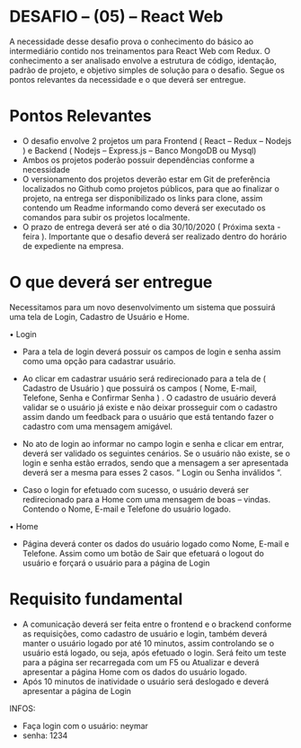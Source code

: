 # DESAFIO – (05) – React Web
A necessidade desse desafio prova o conhecimento do básico ao intermediário contido nos treinamentos para React Web com Redux. O conhecimento a ser analisado envolve a estrutura de código, identação, padrão de projeto, e objetivo simples de solução para o desafio. Segue os pontos relevantes da necessidade e o que deverá ser entregue.

# Pontos Relevantes
- O desafio envolve 2 projetos um para Frontend ( React – Redux – Nodejs ) e Backend ( Nodejs – Express.js – Banco MongoDB ou Mysql)
- Ambos os projetos poderão possuir dependências conforme a necessidade
- O versionamento dos projetos deverão estar em Git de preferência localizados no Github como projetos públicos, para que ao finalizar o projeto, na entrega ser disponibilizado os links para clone, assim contendo um Readme informando como deverá ser executado os comandos para subir os projetos localmente.
- O prazo de entrega deverá ser até o dia 30/10/2020 ( Próxima sexta - feira ). Importante que o desafio deverá ser realizado dentro do horário de expediente na empresa.

# O que deverá ser entregue
Necessitamos para um novo desenvolvimento um sistema que possuirá uma tela de Login, Cadastro de Usuário e Home. 

•	Login
- Para a tela de login deverá possuir os campos de login e senha assim como uma opção para cadastrar usuário. 
- Ao clicar em cadastrar usuário será redirecionado para a tela de ( Cadastro de Usuário ) que possuirá os campos ( Nome, E-mail, Telefone, Senha e Confirmar Senha ) . O cadastro de usuário deverá validar se o usuário já existe e não deixar prosseguir com o cadastro assim dando um feedback para o usuário que está tentando fazer o cadastro com uma mensagem amigável.
- No ato de login ao informar no campo login e senha e clicar em entrar, deverá ser validado os seguintes cenários. Se o usuário não existe, se o login e senha estão errados, sendo que a mensagem a ser apresentada deverá ser a mesma para esses 2 casos. “ Login ou Senha inválidos “.

- Caso o login for efetuado com sucesso, o usuário deverá ser redirecionado para a Home com uma mensagem de boas – vindas. Contendo o Nome, E-mail e Telefone do usuário logado.

•	Home

- Página deverá conter os dados do usuário logado como Nome, E-mail e Telefone. Assim como um botão de Sair  que efetuará o logout do usuário e forçará o usuário para a página de Login

# Requisito fundamental
- A comunicação deverá ser feita entre o frontend e o brackend conforme as requisições, como cadastro de usuário e login, também deverá manter o usuário logado por até 10 minutos, assim controlando se o usuário está logado, ou seja, após efetuado o login. Será feito um teste para a página ser recarregada com um F5 ou Atualizar e deverá apresentar a página Home com os dados do usuário logado.
- Após 10 minutos de inatividade o usuário será deslogado e deverá apresentar a página de Login


INFOS:
- Faça login com o usuário: neymar
- senha: 1234
